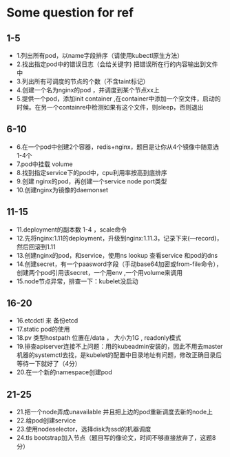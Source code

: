 # Some question for ref
  ## 1-5
  * 1.列出所有pod，以name字段排序（请使用kubectl原生方法）
  * 2.找出指定pod中的错误日志（会给关键字) 把错误所在行的内容输出到文件中
  * 3.列出所有可调度的节点的个数（不含taint标记）
  * 4.创建一个名为nginx的pod ，并调度到某个节点xx上
  * 5.提供一个pod，添加init container ,在container中添加一个空文件，启动的时候。在另一个containre中检测如果有这个文件，则sleep，否则退出

  ## 6-10
  * 6.在一个pod中创建2个容器，redis+nginx，题目是让你从4个镜像中随意选1-4个
  * 7.pod中挂载 volume
  * 8.找到指定service下的pod中，cpu利用率按高到底排序
  * 9.创建 nginx的pod，再创建一个service node port类型
  * 10.创建nginx为镜像的daemonset

  ## 11-15
  * 11.deployment的副本数 1-4 ，scale命令
  * 12.先将nginx:1.11的deployment，升级到nginx:1.11.3，记录下来(—record)，然后回滚到1.11
  * 13.创建nginx的pod，和service，使用ns lookup 查看service 和pod的dns
  * 14.创建secret，有一个paasword字段（手动base64加密或from-file命令），创建两个pod引用该secret，一个用env ,一个用volume来调用
  * 15.node节点异常，排查一下：kubelet没启动

  ## 16-20
  * 16.etcdctl 来 备份etcd
  * 17.static pod的使用
  * 18.pv 类型hostpath 位置在/data ， 大小为1G , readonly模式
  * 19.排查apiserver连接不上问题：用的kubeadmin安装的，因此不用去master机器的systemctl去找，是kubelet的配置中目录地址有问题，修改正确目录后等待一下就好了（4分）
  * 20.在一个新的namespace创建pod

  ## 21-25
  * 21.把一个node弄成unavailable 并且把上边的pod重新调度去新的node上
  * 22.给pod创建service
  * 23.使用nodeselector，选择disk为ssd的机器调度
  * 24.tls bootstrap加入节点（题目写的像论文，时间不够直接放弃了，这题8分）





